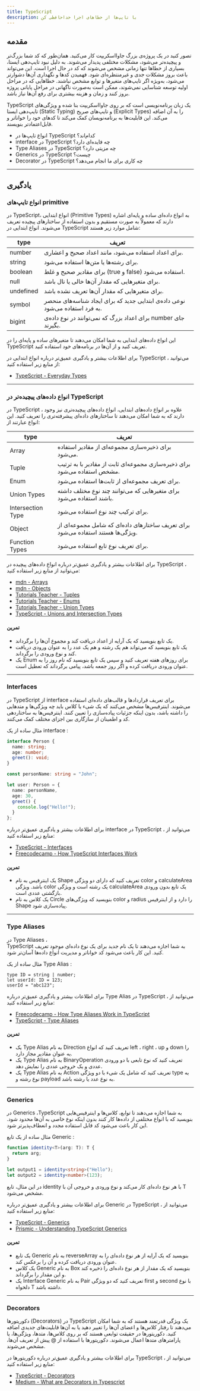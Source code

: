 ```yaml
---
title: TypeScript
description: با تایپ‌ها از خطاهای اجرا خداحافظی کن
---
```


## مقدمه

تصور کنید در یک پروژه‌ی بزرگ جاوااسکریپت کار می‌کنید. همان‌طور که کد شما بزرگ‌تر و پیچیده‌تر می‌شود، مشکلات مختلفی پدیدار می‌شوند.
به دلیل نبود تایپ‌دهی ایستا، بسیاری از خطاها تنها زمانی مشخص می‌شوند که کد در حال اجرا است. این می‌تواند باعث بروز مشکلات جدی و غیرمنتظره‌ای شود.
فهمیدن کدها و نگهداری آن‌ها دشوارتر می‌شود، به‌ویژه اگر تایپ‌های متغیرها و توابع مشخص نباشند.
خطاهایی که در مراحل اولیه توسعه شناسایی نمی‌شوند، ممکن است به‌صورت ناگهانی در مراحل پایانی پروژه بروز کنند و زمان و هزینه بیشتری برای رفع آن‌ها نیاز باشد.

TypeScript
یک زبان برنامه‌نویسی است که بر روی جاوااسکریپت بنا شده
و ویژگی‌های تایپ‌دهی ایستا
(Static Typing)
و تایپ‌های صریح
(Explicit Types)
را به آن اضافه می‌کند. این قابلیت‌ها به برنامه‌نویسان کمک می‌کند تا کدهای خود را خواناتر و قابل‌اعتمادتر بنویسند.
  
-   انواع تایپ‌ها در
    TypeScript
    کدام‌اند؟
-   interface
    در
    TypeScript
    چه فایده‌ای دارد؟
-   Type Aliases
   در 
    TypeScript
چه مزیتی دارد؟    
-   Generics
   در 
    TypeScript
چیست؟    
-   Decorator
    در
    TypeScript
    چه کاری برای ما انجام می‌دهد؟

---

## یادگیری

### انواع تایپ‌های primitive 

در TypeScript، انواع ابتدایی
(Primitive Types)
به انواع داده‌ای ساده و پایه‌ای اشاره دارند که معمولاً به صورت مستقیم و بدون استفاده از ساختارهای پیچیده تعریف می‌شوند. انواع ابتدایی در
TypeScript
شامل موارد زیر هستند:

| type      | تعریف                                                                         |
|-----------|-------------------------------------------------------------------------------|
| number    | برای اعداد استفاده می‌شود، مانند اعداد صحیح و اعشاری.                         |
| string    | برای رشته‌ها یا متن‌ها استفاده می‌شود.                                        |
| boolean   | برای مقادیر صحیح و غلط (true و false) استفاده می‌شود.                         |
| null      | برای متغیرهایی که مقدار آن‌ها خالی یا نال باشد.                               |
| undefined | برای متغیرهایی که مقدار آن‌ها تعریف نشده باشد.                                |
| symbol    | نوعی داده‌ی ابتدایی جدید که برای ایجاد شناسه‌های منحصر به فرد استفاده می‌شود. |
| bigint    | برای اعداد بزرگ که نمی‌توانند در نوع داده‌ی number جای بگیرند.                |

 این انواع داده‌های ابتدایی به شما امکان می‌دهند تا متغیرهای ساده و پایه‌ای را در
 TypeScript
 تعریف کنید و از آن‌ها در برنامه‌های خود استفاده کنید.

برای اطلاعات بیشتر و یادگیری عمیق‌تر درباره انواع ابتدایی در
TypeScript
، می‌توانید از منابع زیر استفاده کنید:

- [TypeScript - Everyday Types](https://www.typescriptlang.org/docs/handbook/2/everyday-types.html)

---

### انواع داده‌های پیچیده‌تر در TypeScript

در
TypeScript
، علاوه بر انواع داده‌های ابتدایی، انواع داده‌های پیچیده‌تری نیز وجود دارند که به شما امکان می‌دهند تا ساختارهای داده‌ای پیشرفته‌تری را تعریف کنید. این انواع عبارتند از:

| type                                                                             | تعریف |
| ----------------- | -------------------------------------------------------------------------------- |
| Array                              | برای ذخیره‌سازی مجموعه‌ای از مقادیر استفاده می‌شود.                                                                                                              |
| Tuple                              | برای ذخیره‌سازی مجموعه‌ای ثابت از مقادیر با به ترتیب مشخص استفاده می‌شود.                                                                                        |
| Enum                               | برای تعریف مجموعه‌ای از ثابت‌ها استفاده می‌شود.                                                                                                                  |
| Union Types                        | برای متغیرهایی که می‌توانند چند نوع مختلف داشته باشند استفاده می‌شود.                                                                                            |
| Intersection Type                  | برای ترکیب چند نوع استفاده می‌شود.                                                                                                                               |
| Object                             | برای تعریف ساختارهای داده‌ای که شامل مجموعه‌ای از ویژگی‌ها هستند استفاده می‌شود.                                                                                 |
| Function Types                     | برای تعریف نوع تابع استفاده می‌شود.                                                                                                                              |

برای اطلاعات بیشتر و یادگیری عمیق‌تر درباره انواع داده‌های پیچیده در
TypeScript
، می‌توانید از منابع زیر استفاده کنید:

- [mdn - Arrays](https://developer.mozilla.org/en-US/docs/Glossary/Array)
- [mdn - Objects](https://developer.mozilla.org/en-US/docs/Glossary/Object)
- [Tutorials Teacher - Tuples](https://www.tutorialsteacher.com/typescript/typescript-tuple)
- [Tutorials Teacher - Enums](https://www.tutorialsteacher.com/typescript/typescript-enum)
- [Tutorials Teacher - Union Types](https://www.tutorialsteacher.com/typescript/typescript-union)
- [TypeScript - Unions and Intersection Types](https://www.typescriptlang.org/docs/handbook/unions-and-intersections.html)

#### تمرین

- یک تابع بنویسید که یک آرایه از اعداد دریافت کند و مجموع آن‌ها را برگرداند.
- یک تابع بنویسید که می‌تواند هم یک رشته و هم یک عدد را به عنوان ورودی دریافت کند و نوع ورودی را برگرداند.
- یک 
   Enum
   برای روزهای هفته تعریف کنید و سپس یک تابع بنویسید که نام روز را به عنوان ورودی دریافت کرده و اگر روز جمعه باشد، پیامی برگرداند که تعطیل است.

---

### Interfaces

در
TypeScript
از
interface
برای تعریف قراردادها و قالب‌های داده‌ای استفاده می‌شوند. اینترفیس‌ها مشخص می‌کنند که یک شیء یا کلاس باید چه ویژگی‌ها و متدهایی را داشته باشد، بدون اینکه جزئیات پیاده‌سازی را تعیین کنند. اینترفیس‌ها به ساختاردهی کد و اطمینان از سازگاری بین اجزای مختلف کمک می‌کنند.

مثال ساده از یک
interface
:

```typescript
interface Person {
  name: string;
  age: number;
  greet(): void;
}

const personName: string = "John";

let user: Person = {
  name: personName,
  age: 30,
  greet() {
    console.log("Hello!");
  }
};
```

برای اطلاعات بیشتر و یادگیری عمیق‌تر درباره
interface
در
TypeScript
، می‌توانید از منابع زیر استفاده کنید:

- [TypeScript - Interfaces](https://www.typescriptlang.org/docs/handbook/interfaces.html)
- [Freecodecamp - How TypeScript Interfaces Work](https://www.freecodecamp.org/news/how-typescript-interfaces-work/)

#### تمرین

- یک اینترفیس به نام
  Shape
  تعریف کنید که دارای دو ویژگی
  color
  و
  calculateArea
  باشد. ویژگی
  color
  یک رشته است و ویژگی
  calculateArea
  یک تابع بدون ورودی بازگشتی عددی است.
- یک کلاس به نام
  Circle
  بنویسید که ویژگی‌های
  color
  و
  radius
  را دارد و از اینترفیس
  Shape
  پیاده‌سازی شود.

---

### Type Aliases

در
Type Aliases
،  
TypeScript
به شما اجازه می‌دهند تا یک نام جدید برای یک نوع داده‌ای موجود تعریف کنید. این کار باعث می‌شود کد خواناتر و مدیریت انواع داده‌ها آسان‌تر شود.

مثال ساده از یک
Type Alias
:
```shell
type ID = string | number;
let userId: ID = 123;
userId = "abc123";
```

برای اطلاعات بیشتر و یادگیری عمیق‌تر درباره
Type Alias
در
TypeScript
، می‌توانید از منابع زیر استفاده کنید:

- [Freecodecamp - How Type Aliases Work in TypeScript](https://www.freecodecamp.org/news/how-typescript-type-aliases-work/)
- [TypeScript - Type Aliases](https://www.typescriptlang.org/docs/handbook/2/everyday-types.html#type-aliases)

#### تمرین

- یک
  Type Alias
  به نام
  Direction
  تعریف کنید که انواع left
  ، 
  right
  ، 
  up
  و
  down
  را به عنوان مقادیر مجاز دارد.
- یک
  Type Alias
  به نام
  BinaryOperation
  تعریف کنید که نوع تابعی با دو ورودی عددی و یک خروجی عددی را نمایش دهد.
- یک
  Type Alias
  به نام
  Action
  تعریف کنید که شامل یک شیء با دو ویژگی
  type
  به نوع رشته و
  payload
  به نوع عدد یا رشته باشد.

---

### Generics

در
Generics ،TypeScript
به شما اجازه می‌دهند تا توابع، کلاس‌ها و اینترفیس‌هایی بنویسید که با انواع مختلفی از داده‌ها کار کنند بدون اینکه نوع خاصی به آن‌ها محدود شود. این کار باعث می‌شود کد قابل استفاده مجدد و انعطاف‌پذیرتر شود.

مثال ساده از یک تابع
Generic
:

```typescript
function identity<T>(arg: T): T {
  return arg;
}

let output1 = identity<string>("Hello");
let output2 = identity<number>(123);
```

در این مثال، تابع
identity
با هر نوع داده‌ای کار می‌کند و نوع ورودی و خروجی آن با
T
مشخص می‌شود.

برای اطلاعات بیشتر و یادگیری عمیق‌تر درباره
Generic
در
TypeScript
، می‌توانید از منابع زیر استفاده کنید:

- [TypeScript - Generics](https://www.typescriptlang.org/docs/handbook/2/generics.html)
- [Prismic - Understanding TypeScript Generics](https://prismic.io/blog/typescript-generics)

#### تمرین

- یک تابع
  Generic
  به نام
  reverseArray
  بنویسید که یک آرایه از هر نوع داده‌ای را به عنوان ورودی دریافت کرده و آن را برعکس کند.
- یک کلاس
  Generic
  به نام
  Box
  بنویسید که یک مقدار از هر نوع داده‌ای را ذخیره کند و این مقدار را برگرداند.
- یک
  Interface Generic
  به نام
  Pair
  تعریف کنید که دو ویژگی
  first
  و
  second
  با نوع دلخواه
  T
  داشته باشد.

---

### Decorators

دکوریتورها
(Decorators)
در
TypeScript
یک ویژگی قدرتمند هستند که به شما امکان می‌دهند تا رفتار کلاس‌ها و اعضای آن‌ها را تغییر دهید یا به آن‌ها قابلیت‌های جدیدی اضافه کنید. دکوریتورها در حقیقت توابعی هستند که بر روی کلاس‌ها، متدها، ویژگی‌ها، یا پارامترهای متدها اعمال می‌شوند. دکوریتورها با استفاده از
@
پیش از تعریف آن‌ها، مشخص می‌شوند.

برای اطلاعات بیشتر و یادگیری عمیق‌تر درباره دکوریتورها در
TypeScript
، می‌توانید از منابع زیر استفاده کنید:

- [TypeScript - Decorators](https://www.typescriptlang.org/docs/handbook/decorators.html)
- [Medium - What are Decorators in Typescript](https://medium.com/@InspireTech/what-are-decorators-in-typescript-and-how-to-use-decorators-d82d15c5851f)
